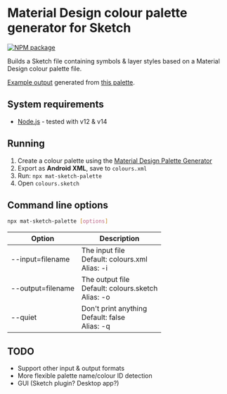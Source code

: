 # Material Design colour palette generator for Sketch

[![NPM package](https://img.shields.io/npm/v/mat-sketch-palette?style=flat-square)](https://www.npmjs.com/package/mat-sketch-palette)

Builds a Sketch file containing symbols & layer styles based on a Material Design colour palette file.

[Example output](https://www.sketch.com/s/25b84e44-64c4-4527-92aa-e77bf4c16990) generated from [this palette](http://mcg.mbitson.com/#!?red=%23f44336&pink=%23e91e63&purple=%239c27b0&deeppurple=%23673ab7&indigo=%233f51b5&blue=%232196f3&lightblue=%2303a9f4&cyan=%2300bcd4&teal=%23009688&green=%234caf50&lightgreen=%238bc34a&lime=%23cddc39&yellow=%23ffeb3b&amber=%23ffc107&orange=%23ff9800&deeporange=%23ff5722&brown=%23795548&grey=%239e9e9e&bluegrey=%23607d8b&themename=Sketch%20palette%20generator%20test).

## System requirements

- [Node.js](https://nodejs.org/) - tested with v12 & v14

## Running

1. Create a colour palette using the [Material Design Palette Generator](http://mcg.mbitson.com/)
2. Export as **Android XML**, save to `colours.xml`
3. Run: `npx mat-sketch-palette`
4. Open `colours.sketch`

## Command line options

```sh
npx mat-sketch-palette [options]
```

| Option            | Description                                             |
| ----------------- | ------------------------------------------------------- |
| --input=filename  | The input file<br>Default: colours.xml<br>Alias: -i     |
| --output=filename | The output file<br>Default: colours.sketch<br>Alias: -o |
| --quiet           | Don't print anything<br>Default: false<br>Alias: -q     |

## TODO

- Support other input & output formats
- More flexible palette name/colour ID detection
- GUI (Sketch plugin? Desktop app?)
